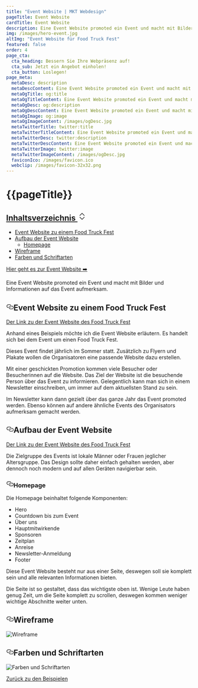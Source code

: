 ```yaml
---
title: "Event Website | MKT Webdesign"
pageTitle: Event Website
cardTitle: Event Website
description: Eine Event Website promoted ein Event und macht mit Bilder und Informationen auf das Event aufmerksam.
img: /images/hero-event.jpg
altImg: "Event Website für Food Truck Fest"
featured: false
order: 4
page_cta:
  cta_heading: Bessern Sie Ihre Webpräsenz auf!
  cta_sub: Jetzt ein Angebot einholen!
  cta_button: Loslegen!
page_meta:
  metaDesc: description
  metaDescContent: Eine Event Website promoted ein Event und macht mit Bilder und Informationen auf das Event aufmerksam.
  metaOgTitle: og:title
  metaOgTitleContent: Eine Event Website promoted ein Event und macht mit Bilder und Informationen auf das Event aufmerksam.
  metaOgDesc: og:description
  metaOgDescContent: Eine Event Website promoted ein Event und macht mit Bilder und Informationen auf das Event aufmerksam.
  metaOgImage: og:image
  metaOgImageContent: /images/ogDesc.jpg
  metaTwitterTitle: twitter:title
  metaTwitterTitleContent: Eine Event Website promoted ein Event und macht mit Bilder und Informationen auf das Event aufmerksam.
  metaTwitterDesc: twitter:description
  metaTwitterDescContent: Eine Event Website promoted ein Event und macht mit Bilder und Informationen auf das Event aufmerksam.
  metaTwitterImage: twitter:image
  metaTwitterImageContent: /images/ogDesc.jpg
  faviconIco: /images/favicon.ico
  webclip: /images/favicon-32x32.png
---
```


<h1 class="heading-1 | text-primary | routeSkipHeading"><a
      href="#global-nav"
      id="skip-main"
      class="routeSkipLink"
      aria-label="Skip to global navigation"
    ></a>{{pageTitle}}</h1>

<div class="toc">
      <div class="card">
        <div class="card-body">
        <h2><a class="" data-bs-toggle="collapse" href="#collapseTOC" role="button" aria-expanded="false" aria-controls="collapseTOC">Inhaltsverzeichnis 
        <svg xmlns="http://www.w3.org/2000/svg" aria-hidden="true" width="24" height="24" fill="currentColor" class="bi bi-chevron-expand" viewBox="0 0 16 16"><path fill-rule="evenodd" d="M3.646 9.146a.5.5 0 0 1 .708 0L8 12.793l3.646-3.647a.5.5 0 0 1 .708.708l-4 4a.5.5 0 0 1-.708 0l-4-4a.5.5 0 0 1 0-.708zm0-2.292a.5.5 0 0 0 .708 0L8 3.207l3.646 3.647a.5.5 0 0 0 .708-.708l-4-4a.5.5 0 0 0-.708 0l-4 4a.5.5 0 0 0 0 .708z"/></svg></a></h2>
          <ul class="collapse" id="collapseTOC">
<li><a href="#event-website-zu-einem-food-truck-fest">Event Website zu einem Food Truck Fest</a></li>
<li><a href="#aufbau-der-event-website">Aufbau der Event Website</a>
<ul>
<li><a href="#homepage">Homepage</a></li>
</ul>
</li>
<li><a href="#wireframe">Wireframe</a></li>
<li><a href="#farben-und-schriftarten">Farben und Schriftarten</a></li>
</ul>
        </div>
      </div>
  </div>

<p class="knopf | my-4 my-md-5"><a target="_blank" class="text-white | btn-main" href="https://nextjs-event-page.vercel.app/" rel="noopener noreferrer">Hier geht es zur Event Website ➡️</a></p>

Eine Event Website promoted ein Event und macht mit Bilder und Informationen auf das Event aufmerksam.

<h2 style="position: relative;" id="event-website-zu-einem-food-truck-fest"><a href="#event-website-zu-einem-food-truck-fest" aria-label="Event Website zu einem Food Truck Fest Permalink" class="blog-header-link before"><svg aria-hidden="true" focusable="false" height="20" version="1.1" viewbox="0 0 16 16" width="20"><path fill-rule="evenodd" d="M4 9h1v1H4c-1.5 0-3-1.69-3-3.5S2.55 3 4 3h4c1.45 0 3 1.69 3 3.5 0 1.41-.91 2.72-2 3.25V8.59c.58-.45 1-1.27 1-2.09C10 5.22 8.98 4 8 4H4c-.98 0-2 1.22-2 2.5S3 9 4 9zm9-3h-1v1h1c1 0 2 1.22 2 2.5S13.98 12 13 12H9c-.98 0-2-1.22-2-2.5 0-.83.42-1.64 1-2.09V6.25c-1.09.53-2 1.84-2 3.25C6 11.31 7.55 13 9 13h4c1.45 0 3-1.69 3-3.5S14.5 6 13 6z"></path></svg></a>Event Website zu einem Food Truck Fest</h2>

<a target="_blank" class="" href="https://nextjs-event-page.vercel.app/" rel="noopener noreferrer">Der Link zu der Event Website des Food Truck Fest</a>

Anhand eines Beispiels möchte ich die Event Website erläutern. Es handelt sich bei dem Event um einen Food Truck Fest.

Dieses Event findet jährlich im Sommer statt. Zusätzlich zu Flyern und Plakate wollen die Organisatoren eine passende Website dazu erstellen.

Mit einer geschickten Promotion kommen viele Besucher oder Besucherinnen auf die Website. Das Ziel der Website ist die besuchende Person über das Event zu informieren. Gelegentlich kann man sich in einem Newsletter einschreiben, um immer auf dem aktuellsten Stand zu sein.

Im Newsletter kann dann gezielt über das ganze Jahr das Event promoted werden. Ebenso können auf andere ähnliche Events des Organisators aufmerksam gemacht werden.

<h2 style="position: relative;" id="aufbau-der-event-website"><a href="#aufbau-der-event-website" aria-label="Aufbau der Event Website Permalink" class="blog-header-link before"><svg aria-hidden="true" focusable="false" height="20" version="1.1" viewbox="0 0 16 16" width="20"><path fill-rule="evenodd" d="M4 9h1v1H4c-1.5 0-3-1.69-3-3.5S2.55 3 4 3h4c1.45 0 3 1.69 3 3.5 0 1.41-.91 2.72-2 3.25V8.59c.58-.45 1-1.27 1-2.09C10 5.22 8.98 4 8 4H4c-.98 0-2 1.22-2 2.5S3 9 4 9zm9-3h-1v1h1c1 0 2 1.22 2 2.5S13.98 12 13 12H9c-.98 0-2-1.22-2-2.5 0-.83.42-1.64 1-2.09V6.25c-1.09.53-2 1.84-2 3.25C6 11.31 7.55 13 9 13h4c1.45 0 3-1.69 3-3.5S14.5 6 13 6z"></path></svg></a>Aufbau der Event Website</h2>

<a target="_blank" class="" href="https://nextjs-event-page.vercel.app/" rel="noopener noreferrer">Der Link zu der Event Website des Food Truck Fest</a>

Die Zielgruppe des Events ist lokale Männer oder Frauen jeglicher Altersgruppe. Das Design sollte daher einfach gehalten werden, aber dennoch noch modern und auf allen Geräten navigierbar sein.

<h3 style="position: relative;" id="homepage"><a href="#homepage" aria-label="homepage Permalink" class="blog-header-link before"><svg aria-hidden="true" focusable="false" height="20" version="1.1" viewbox="0 0 16 16" width="20"><path fill-rule="evenodd" d="M4 9h1v1H4c-1.5 0-3-1.69-3-3.5S2.55 3 4 3h4c1.45 0 3 1.69 3 3.5 0 1.41-.91 2.72-2 3.25V8.59c.58-.45 1-1.27 1-2.09C10 5.22 8.98 4 8 4H4c-.98 0-2 1.22-2 2.5S3 9 4 9zm9-3h-1v1h1c1 0 2 1.22 2 2.5S13.98 12 13 12H9c-.98 0-2-1.22-2-2.5 0-.83.42-1.64 1-2.09V6.25c-1.09.53-2 1.84-2 3.25C6 11.31 7.55 13 9 13h4c1.45 0 3-1.69 3-3.5S14.5 6 13 6z"></path></svg></a>Homepage</h3>

Die Homepage beinhaltet folgende Komponenten:

- Hero
- Countdown bis zum Event
- Über uns
- Hauptmitwirkende
- Sponsoren
- Zeitplan
- Anreise
- Newsletter-Anmeldung
- Footer

Diese Event Website besteht nur aus einer Seite, deswegen soll sie komplett sein und alle relevanten Informationen bieten.

Die Seite ist so gestaltet, dass das wichtigste oben ist. Wenige Leute haben genug Zeit, um die Seite komplett zu scrollen, deswegen kommen weniger wichtige Abschnitte weiter unten.

<h2 style="position: relative;" id="wireframe"><a href="#wireframe" aria-label="wireframe Permalink" class="blog-header-link before"><svg aria-hidden="true" focusable="false" height="20" version="1.1" viewbox="0 0 16 16" width="20"><path fill-rule="evenodd" d="M4 9h1v1H4c-1.5 0-3-1.69-3-3.5S2.55 3 4 3h4c1.45 0 3 1.69 3 3.5 0 1.41-.91 2.72-2 3.25V8.59c.58-.45 1-1.27 1-2.09C10 5.22 8.98 4 8 4H4c-.98 0-2 1.22-2 2.5S3 9 4 9zm9-3h-1v1h1c1 0 2 1.22 2 2.5S13.98 12 13 12H9c-.98 0-2-1.22-2-2.5 0-.83.42-1.64 1-2.09V6.25c-1.09.53-2 1.84-2 3.25C6 11.31 7.55 13 9 13h4c1.45 0 3-1.69 3-3.5S14.5 6 13 6z"></path></svg></a>Wireframe</h2>

![Wireframe](/images/full-version-event.jpg)

<h2 style="position: relative;" id="farben-und-schriftarten"><a href="#farben-und-schriftarten" aria-label="Farben und Schriftarten Permalink" class="blog-header-link before"><svg aria-hidden="true" focusable="false" height="20" version="1.1" viewbox="0 0 16 16" width="20"><path fill-rule="evenodd" d="M4 9h1v1H4c-1.5 0-3-1.69-3-3.5S2.55 3 4 3h4c1.45 0 3 1.69 3 3.5 0 1.41-.91 2.72-2 3.25V8.59c.58-.45 1-1.27 1-2.09C10 5.22 8.98 4 8 4H4c-.98 0-2 1.22-2 2.5S3 9 4 9zm9-3h-1v1h1c1 0 2 1.22 2 2.5S13.98 12 13 12H9c-.98 0-2-1.22-2-2.5 0-.83.42-1.64 1-2.09V6.25c-1.09.53-2 1.84-2 3.25C6 11.31 7.55 13 9 13h4c1.45 0 3-1.69 3-3.5S14.5 6 13 6z"></path></svg></a>Farben und Schriftarten</h2>

![Farben und Schriftarten](/images/farben-und-schriftarten-event.jpg)

<p class="mt-5">
<a href="/beispiele" class="text-dark | btn-second">Zurück zu den Beispielen</a>
</p>
